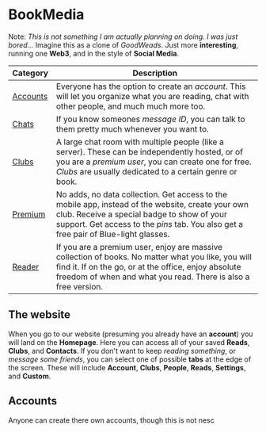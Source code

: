 # BookMedia

Note: *This is not something I am actually planning on doing. I was just bored...*
Imagine this as a clone of *GoodWeads*. Just more **interesting**, running one **Web3**, and in the style of **Social Media**.

| Category              | Description                                                                                                                                                                                                                             |
| --------------------- | --------------------------------------------------------------------------------------------------------------------------------------------------------------------------------------------------------------------------------------- |
| [Accounts](#accounts) | Everyone has the option to create an *account*. This will let you organize what you are reading, chat with other people, and much much more too.                                                                                        |
| [Chats](#chats)       | If you know someones *message ID*, you can talk to them pretty much whenever you want to.                                                                                                                                               |
| [Clubs](#clubs)       | A large chat room with multiple people (like a server). These can be independently hosted, or of you are a *premium user*, you can create one for free. *Clubs* are usually dedicated to a certain genre or book.                       |
| [Premium](#premium)   | No adds, no data collection. Get access to the mobile app, instead of the website, create your own club. Receive a special badge to show of your support. Get access to the *pins* tab. You also get a free pair of Blue-light glasses. |
| [Reader](#reader)     | If you are a premium user, enjoy are massive collection of books. No matter what you like, you will find it. If on the go, or at the office, enjoy absolute freedom of when and what you read. There is also a free version.            |

## The website

When you go to our website (presuming you already have an **account**) you will land on the **Homepage**. Here you can access all of your saved **Reads**, **Clubs**, and **Contacts**. If you don't want to keep *reading something*, or *message some friends*, you can select one of possible **tabs** at the edge of the screen. These will include **Account**, **Clubs**, **People**, **Reads**, **Settings**, and **Custom**.

## Accounts

Anyone can create there own accounts, though this is not nesc

